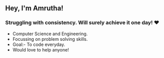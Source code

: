 ## Hey, I'm Amrutha! 

### Struggling with consistency. Will surely achieve it one day! :heart:

- Computer Science and Engineering.
- Focussing on problem solving skills.
- Goal:- To code everyday.
- Would love to help anyone!
<br>




